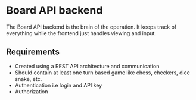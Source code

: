 # Board API backend
The Board API backend is the brain of the operation. It keeps track of everything while the frontend just handles viewing and input.

## Requirements
- Created using a REST API architecture and communication
- Should contain at least one turn based game like chess, checkers, dice snake, etc.
- Authentication i.e login and API key
- Authorization
